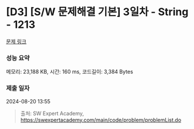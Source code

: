 # [D3] [S/W 문제해결 기본] 3일차 - String - 1213 

[문제 링크](https://swexpertacademy.com/main/code/problem/problemDetail.do?contestProbId=AV14P0c6AAUCFAYi) 

### 성능 요약

메모리: 23,188 KB, 시간: 160 ms, 코드길이: 3,384 Bytes

### 제출 일자

2024-08-20 13:55



> 출처: SW Expert Academy, https://swexpertacademy.com/main/code/problem/problemList.do